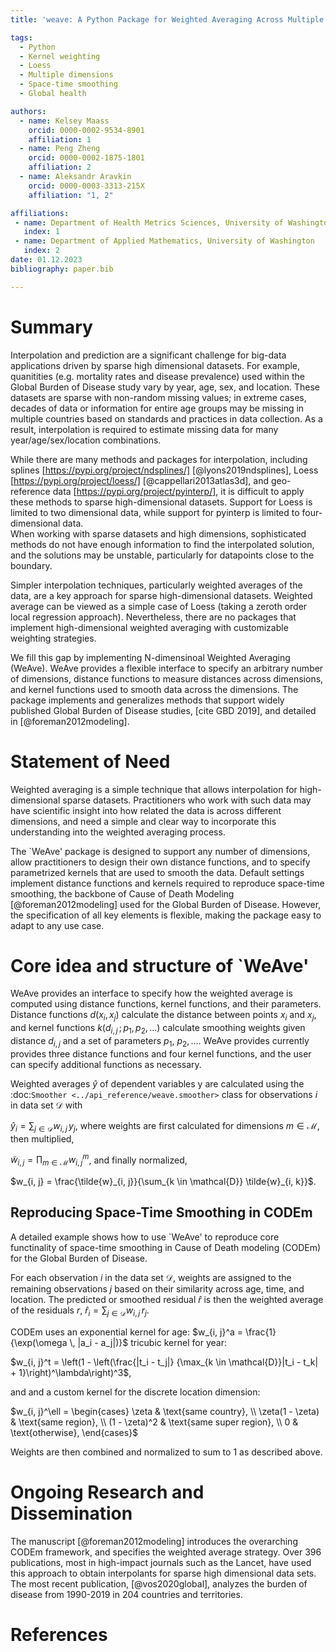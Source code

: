 ```yaml
---
title: 'weave: A Python Package for Weighted Averaging Across Multiple Dimensions'

tags:
  - Python
  - Kernel weighting
  - Loess
  - Multiple dimensions
  - Space-time smoothing 
  - Global health 

authors:
  - name: Kelsey Maass
    orcid: 0000-0002-9534-8901
    affiliation: 1
  - name: Peng Zheng
    orcid: 0000-0002-1875-1801
    affiliation: 2
  - name: Aleksandr Aravkin
    orcid: 0000-0003-3313-215X
    affiliation: "1, 2"

affiliations:
 - name: Department of Health Metrics Sciences, University of Washington
   index: 1
 - name: Department of Applied Mathematics, University of Washington
   index: 2
date: 01.12.2023
bibliography: paper.bib

---
```


# Summary

Interpolation and prediction are a significant challenge for big-data applications driven by sparse high dimensional datasets. 
For example, quanitities (e.g. mortality rates and disease prevalence) used within the Global Burden of Disease study vary by year, age, sex, and location. These datasets are sparse with non-random missing values; in extreme cases, decades of data or information for entire age groups may be missing in multiple countries based on standards and practices in data collection. As a result, interpolation is required to estimate missing data for many year/age/sex/location combinations. 

While there are many methods and packages for interpolation, including splines [https://pypi.org/project/ndsplines/] [@lyons2019ndsplines],  Loess [https://pypi.org/project/loess/] [@cappellari2013atlas3d], and 
geo-reference data [https://pypi.org/project/pyinterp/], it is difficult to apply these methods to sparse high-dimensional datasets. 
Support for Loess is limited to two dimensional data, while support for pyinterp is limited to four-dimensional data.  
When working with sparse datasets and high dimensions, sophisticated methods do not have enough information to find the interpolated solution, 
and the solutions may be unstable, particularly for datapoints close to the boundary.  

Simpler interpolation techniques, particularly weighted averages of the data, are a key  approach for sparse high-dimensional datasets. Weighted average can be viewed as a simple case of Loess (taking a zeroth order local regression approach). Nevertheless, there are no packages that implement 
high-dimensional weighted averaging with customizable weighting strategies. 

We fill this gap by implementing N-dimensinoal Weighted Averaging (WeAve). WeAve provides a flexible interface to specify an 
arbitrary number of dimensions, distance functions to measure distances across  dimensions, and kernel functions used to 
smooth data across the dimensions. The package implements and generalizes methods that support widely published 
Global Burden of Disease studies, [cite GBD 2019], and detailed in [@foreman2012modeling]. 


# Statement of Need

Weighted averaging is a simple technique that allows interpolation for high-dimensional sparse datasets. 
Practitioners who work with such data may have scientific insight into how related the data is across different dimensions, 
and need a simple and clear way to incorporate this understanding into the weighted averaging process. 

The `WeAve' package is designed to support any number of dimensions, allow practitioners to design their own distance functions, 
and to specify parametrized kernels that are used to smooth the data. Default settings implement distance functions
and kernels required to reproduce space-time smoothing, the backbone of Cause of Death Modeling [@foreman2012modeling] 
used for the Global Burden of Disease. However, the specification of all key elements is flexible, making the package
easy to adapt to any use case.  


# Core idea and structure of `WeAve'


WeAve provides an interface to specify how the weighted average is computed using distance functions, kernel functions, and their parameters. 
Distance functions $d(x_i, x_j)$ calculate the distance between points $x_i$ and $x_j$, and kernel functions $k(d_{i, j} \, ; p_1, p_2, \dots)$ calculate smoothing weights given distance $d_{i, j}$ and a set of parameters $p_1$, $p_2, \dots$. WeAve provides currently provides three distance functions and four kernel functions, and the user can specify additional functions as necessary. 

Weighted averages $\hat{y}$ of dependent variables y are calculated using the :doc:`Smoother <../api_reference/weave.smoother>` class for observations $i$ in data set $\mathcal{D}$ with

$\hat{y}_i = \sum_{j \in \mathcal{D}} w_{i, j} \, y_j,$
where weights are first calculated for dimensions $m \in \mathcal{M}$, then multiplied,

$\tilde{w}_{i, j} = \prod_{m \in \mathcal{M}} w_{i, j}^m$,
and finally normalized,

$w_{i, j} = \frac{\tilde{w}_{i, j}}{\sum_{k \in \mathcal{D}}
\tilde{w}_{i, k}}$.

## Reproducing Space-Time Smoothing in CODEm

A detailed example shows how to use `WeAve' to reproduce core functinality of space-time smoothing in Cause of Death modeling (CODEm) for the Global Burden of Disease. 

For each observation $i$ in the data set $\mathcal{D}$, weights are assigned to the remaining observations $j$ based on their similarity across age, time, and location. The predicted or smoothed residual $\hat{r}$ is then the weighted average of the residuals $r$,
$\hat{r}_i = \sum_{j \in \mathcal{D}} w_{i, j} \, r_j$.

CODEm uses an exponential kernel for age: 
$w_{i, j}^a = \frac{1}{\exp(\omega \, |a_i - a_j|)}$ tricubic kernel for year:

$w_{i, j}^t = \left(1 - \left(\frac{|t_i - t_j|}
{\max_{k \in \mathcal{D}}|t_i - t_k| + 1}\right)^\lambda\right)^3$,

and and a custom kernel for the discrete location dimension: 

$w_{i, j}^\ell = \begin{cases} \zeta & \text{same country}, \\
\zeta(1 - \zeta) & \text{same region}, \\ (1 - \zeta)^2 &
\text{same super region}, \\ 0 & \text{otherwise}, \end{cases}$

Weights are then combined and normalized to sum to $1$ as described above. 



# Ongoing Research and Dissemination

The manuscript [@foreman2012modeling] introduces the overarching CODEm framework, and 
specifies the weighted average strategy. Over 396 publications, most in high-impact journals such as the Lancet, have used this approach
to obtain interpolants for sparse high dimensional data sets. 
The most recent publication, [@vos2020global], analyzes the burden of disease from 1990-2019 in 204 countries and territories. 


# References
